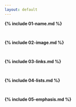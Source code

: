 ```yaml
---
layout: default
---
```


**{% include 01-name.md %}**

**<br>**

**{% include 02-image.md %}**

**<br>**

**{% include 03-links.md %}**

**<br>**

**{% include 04-lists.md %}**

**<br>**

**{% include 05-emphasis.md %}**
